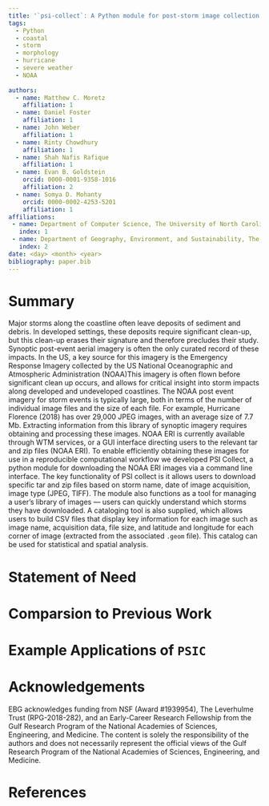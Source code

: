 ```yaml
---
title: '`psi-collect`: A Python module for post-storm image collection and cataloging'
tags:
  - Python
  - coastal
  - storm 
  - morphology
  - hurricane
  - severe weather
  - NOAA
  
authors:
  - name: Matthew C. Moretz
    affiliation: 1
  - name: Daniel Foster
    affiliation: 1
  - name: John Weber
    affiliation: 1
  - name: Rinty Chowdhury
    affiliation: 1
  - name: Shah Nafis Rafique
    affiliation: 1
  - name: Evan B. Goldstein
    orcid: 0000-0001-9358-1016
    affiliation: 2
  - name: Somya D. Mohanty
    orcid: 0000-0002-4253-5201
    affiliation: 1
affiliations:
 - name: Department of Computer Science, The University of North Carolina at Greensboro
   index: 1
 - name: Department of Geography, Environment, and Sustainability, The University of North Carolina at Greensboro
   index: 2
date: <day> <month> <year>
bibliography: paper.bib
---
```


# Summary
  Major storms along the coastline often leave deposits of sediment and debris. In developed settings, these deposits require significant clean-up, but this clean-up erases their signature and therefore precludes their study. Synoptic post-event aerial imagery is often the only curated record of these impacts. In the US, a key source for this imagery is the Emergency Response Imagery  collected by the US National Oceanographic and Atmospheric Administration (NOAA)This imagery is often flown before significant clean up occurs, and allows for critical insight into storm impacts along developed and undeveloped coastlines. 
	The NOAA post event imagery for storm events is typically large, both in terms of the number of individual image files and the size of each file. For example, Hurricane Florence (2018) has over 29,000 JPEG images, with an average size of 7.7 Mb. Extracting information from this library of synoptic imagery requires obtaining and processing these images. NOAA ERI is currently available through WTM services, or a GUI interface directing users to the relevant tar and zip files (NOAA ERI). To enable efficiently obtaining these images for use in a reproducible computational workflow we developed PSI Collect, a python module for downloading the NOAA ERI images via a command line interface. 
	The key functionality of PSI collect is it allows users to download specific tar and zip files based on storm name, date of image acquisition, image type (JPEG, TIFF). The module also functions as a tool for managing a user’s library of images — users can quickly understand which storms they have downloaded. A cataloging tool is also supplied, which allows users to build CSV files that display key information for each image such as image name, acquisition data, file size, and latitude and longitude for each corner of image (extracted from the associated `.geom` file). This catalog can be used for statistical and spatial analysis. 
  
# Statement of Need

# Comparsion to Previous Work

# Example Applications of `PSIC`

# Acknowledgements

EBG acknowledges funding from NSF (Award #1939954), The Leverhulme Trust (RPG-2018-282), and an Early-Career Research Fellowship from the Gulf Research Program of the National Academies of Sciences, Engineering, and Medicine. The content is solely the responsibility of the authors and does not necessarily represent the official views of the Gulf Research Program of the National Academies of Sciences, Engineering, and Medicine.


# References
